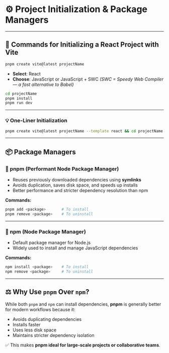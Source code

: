 # ⚙️ Project Initialization & Package Managers

---

## 🚀 Commands for Initializing a React Project with Vite

```bash
pnpm create vite@latest projectName
````

* **Select**: React
* **Choose**: JavaScript or JavaScript + SWC
  *(SWC = Speedy Web Compiler — a fast alternative to Babel)*

```bash
cd projectName
pnpm install
pnpm run dev
```

---

### 💡 One-Liner Initialization

```bash
pnpm create vite@latest projectName --template react && cd projectName && pnpm install && pnpm run dev
```

---

## 📦 Package Managers

### 🔹 pnpm (Performant Node Package Manager)

* Reuses previously downloaded dependencies using **symlinks**
* Avoids duplication, saves disk space, and speeds up installs
* Better performance and stricter dependency resolution than npm

**Commands:**

```bash
pnpm add <package>       # To install
pnpm remove <package>    # To uninstall
```

---

### 🔹 npm (Node Package Manager)

* Default package manager for Node.js
* Widely used to install and manage JavaScript dependencies

**Commands:**

```bash
npm install <package>    # To install
npm remove <package>     # To uninstall
```

---

## ⚖️ Why Use `pnpm` Over `npm`?

While both `pnpm` and `npm` can install dependencies, **pnpm** is generally better for modern workflows because it:

* Avoids duplicating dependencies
* Installs faster
* Uses less disk space
* Maintains stricter dependency isolation

✅ This makes **pnpm ideal for large-scale projects or collaborative teams**.

